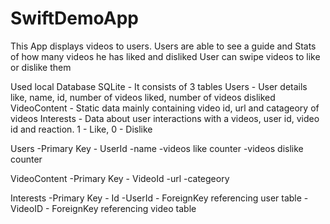# SwiftDemoApp

This App displays videos to users.
Users are able to see a guide and Stats of how many videos he has liked and disliked
User can swipe videos to like or dislike them

Used local Database SQLite - It consists of 3 tables
Users - User details like, name, id, number of videos liked, number of videos disliked
VideoContent - Static data mainly containing video id, url and catageory of videos
Interests - Data about user interactions with a videos, user id, video id and reaction. 1 - Like, 0 - Dislike


Users
-Primary Key - UserId
-name
-videos like counter
-videos dislike counter

VideoContent
-Primary Key - VideoId
-url
-categeory

Interests
-Primary Key - Id
-UserId - ForeignKey referencing user table
-VideoID - ForeignKey referencing video table
